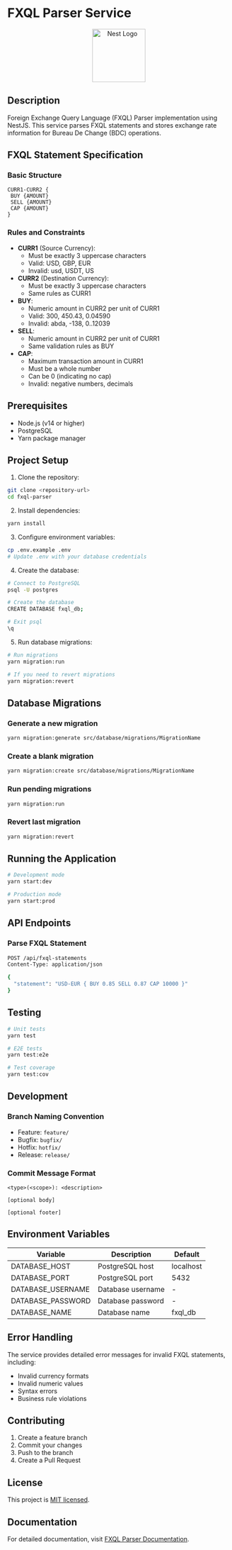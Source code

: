 # FXQL Parser Service

<p align="center">
  <a href="http://nestjs.com/" target="blank"><img src="https://nestjs.com/img/logo-small.svg" width="120" alt="Nest Logo" /></a>
</p>

## Description

Foreign Exchange Query Language (FXQL) Parser implementation using NestJS. This service parses FXQL statements and stores exchange rate information for Bureau De Change (BDC) operations.

## FXQL Statement Specification

### Basic Structure

```
CURR1-CURR2 {
 BUY {AMOUNT}
 SELL {AMOUNT}
 CAP {AMOUNT}
}
```

### Rules and Constraints

- **CURR1** (Source Currency):
  - Must be exactly 3 uppercase characters
  - Valid: USD, GBP, EUR
  - Invalid: usd, USDT, US
- **CURR2** (Destination Currency):
  - Must be exactly 3 uppercase characters
  - Same rules as CURR1
- **BUY**:
  - Numeric amount in CURR2 per unit of CURR1
  - Valid: 300, 450.43, 0.04590
  - Invalid: abda, -138, 0..12039
- **SELL**:
  - Numeric amount in CURR2 per unit of CURR1
  - Same validation rules as BUY
- **CAP**:
  - Maximum transaction amount in CURR1
  - Must be a whole number
  - Can be 0 (indicating no cap)
  - Invalid: negative numbers, decimals

## Prerequisites

- Node.js (v14 or higher)
- PostgreSQL
- Yarn package manager

## Project Setup

1. Clone the repository:

```bash
git clone <repository-url>
cd fxql-parser
```

2. Install dependencies:

```bash
yarn install
```

3. Configure environment variables:

```bash
cp .env.example .env
# Update .env with your database credentials
```

4. Create the database:

```bash
# Connect to PostgreSQL
psql -U postgres

# Create the database
CREATE DATABASE fxql_db;

# Exit psql
\q
```

5. Run database migrations:

```bash
# Run migrations
yarn migration:run

# If you need to revert migrations
yarn migration:revert
```

## Database Migrations

### Generate a new migration

```bash
yarn migration:generate src/database/migrations/MigrationName
```

### Create a blank migration

```bash
yarn migration:create src/database/migrations/MigrationName
```

### Run pending migrations

```bash
yarn migration:run
```

### Revert last migration

```bash
yarn migration:revert
```

## Running the Application

```bash
# Development mode
yarn start:dev

# Production mode
yarn start:prod
```

## API Endpoints

### Parse FXQL Statement

```bash
POST /api/fxql-statements
Content-Type: application/json

{
  "statement": "USD-EUR { BUY 0.85 SELL 0.87 CAP 10000 }"
}
```

## Testing

```bash
# Unit tests
yarn test

# E2E tests
yarn test:e2e

# Test coverage
yarn test:cov
```

## Development

### Branch Naming Convention

- Feature: `feature/`
- Bugfix: `bugfix/`
- Hotfix: `hotfix/`
- Release: `release/`

### Commit Message Format

```
<type>(<scope>): <description>

[optional body]

[optional footer]
```

## Environment Variables

| Variable          | Description       | Default   |
| ----------------- | ----------------- | --------- |
| DATABASE_HOST     | PostgreSQL host   | localhost |
| DATABASE_PORT     | PostgreSQL port   | 5432      |
| DATABASE_USERNAME | Database username | -         |
| DATABASE_PASSWORD | Database password | -         |
| DATABASE_NAME     | Database name     | fxql_db   |

## Error Handling

The service provides detailed error messages for invalid FXQL statements, including:

- Invalid currency formats
- Invalid numeric values
- Syntax errors
- Business rule violations

## Contributing

1. Create a feature branch
2. Commit your changes
3. Push to the branch
4. Create a Pull Request

## License

This project is [MIT licensed](LICENSE).

## Documentation
For detailed documentation, visit [FXQL Parser Documentation](https://fxql-parser-production.up.railway.app/docs).
